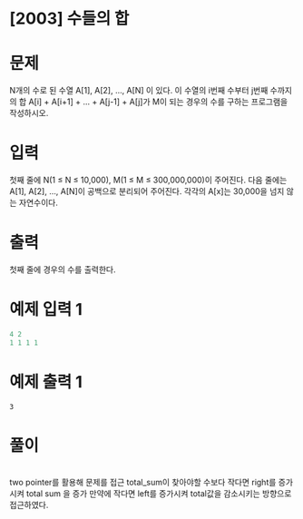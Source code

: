 # [2003] 수들의 합

# 문제
N개의 수로 된 수열 A[1], A[2], …, A[N] 이 있다. 이 수열의 i번째 수부터 j번째 수까지의 합 A[i] + A[i+1] + … + A[j-1] + A[j]가 M이 되는 경우의 수를 구하는 프로그램을 작성하시오.
# 입력
첫째 줄에 N(1 ≤ N ≤ 10,000), M(1 ≤ M ≤ 300,000,000)이 주어진다. 다음 줄에는 A[1], A[2], …, A[N]이 공백으로 분리되어 주어진다. 각각의 A[x]는 30,000을 넘지 않는 자연수이다.
# 출력
첫째 줄에 경우의 수를 출력한다.
# 예제 입력 1
```python
4 2
1 1 1 1
```  

# 예제 출력 1
```python1
3

```

# 풀이
<br>
two pointer를 활용해 문제를 접근 total_sum이 찾아야할 수보다 작다면 right를 증가시켜 total sum 을 증가 만약에 작다면 left를 증가시켜 total값을 감소시키는 방향으로 접근하였다.

